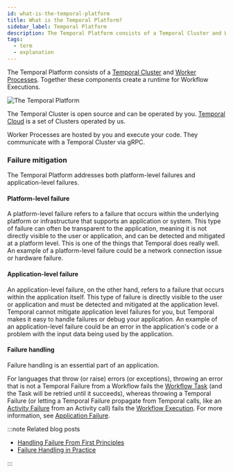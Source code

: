 ```yaml
---
id: what-is-the-temporal-platform
title: What is the Temporal Platform?
sidebar_label: Temporal Platform
description: The Temporal Platform consists of a Temporal Cluster and Worker Processes.
tags:
  - term
  - explanation
---
```


The Temporal Platform consists of a [Temporal Cluster](/concepts/what-is-a-temporal-cluster) and [Worker Processes](/concepts/what-is-a-worker-process).
Together these components create a runtime for Workflow Executions.

![The Temporal Platform](/diagrams/temporal-platform-simple.svg)

The Temporal Cluster is open source and can be operated by you.
[Temporal Cloud](/concepts/what-is-temporal-cloud) is a set of Clusters operated by us.

Worker Processes are hosted by you and execute your code.
They communicate with a Temporal Cluster via gRPC.

### Failure mitigation

The Temporal Platform addresses both platform-level failures and application-level failures.

#### Platform-level failure

A platform-level failure refers to a failure that occurs within the underlying platform or infrastructure that supports an application or system. This type of failure can often be transparent to the application, meaning it is not directly visible to the user or application, and can be detected and mitigated at a platform level. This is one of the things that Temporal does really well. An example of a platform-level failure could be a network connection issue or hardware failure.

#### Application-level failure

An application-level failure, on the other hand, refers to a failure that occurs within the application itself. This type of failure is directly visible to the user or application and must be detected and mitigated at the application level. Temporal cannot mitigate application level failures for you, but Temporal makes it easy to handle failures or debug your application. An example of an application-level failure could be an error in the application's code or a problem with the input data being used by the application.

#### Failure handling

Failure handling is an essential part of an application.

For languages that throw (or raise) errors (or exceptions), throwing an error that is not a Temporal Failure from a Workflow fails the [Workflow Task](/concepts/what-is-a-workflow-task) (and the Task will be retried until it succeeds), whereas throwing a Temporal Failure (or letting a Temporal Failure propagate from Temporal calls, like an [Activity Failure](/kb/failures#activity-failure) from an Activity call) fails the [Workflow Execution](/concepts/what-is-a-workflow-execution).
For more information, see [Application Failure](/kb/failures#application-failure).

:::note Related blog posts

- [Handling Failure From First Principles](https://dominik-tornow.medium.com/handling-failures-from-first-principles-1ed976b1b869)
- [Failure Handling in Practice](https://temporal.io/blog/failure-handling-in-practice)

:::
